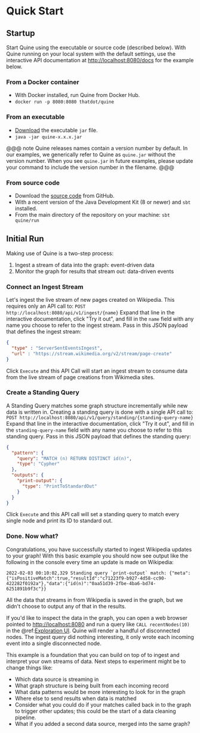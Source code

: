 # Quick Start

## Startup

Start Quine using the executable or source code (described below). With Quine running on your local system with the default settings, use the interactive API documentation at <http://localhost:8080/docs> for the example below.

### From a Docker container

- With Docker installed, run Quine from Docker Hub.
- `docker run -p 8080:8080 thatdot/quine`

### From an executable

- [Download](https://quine.io/download) the executable `jar` file.
- `java -jar quine-x.x.x.jar`

@@@ note
Quine releases names contain a version number by default. In our examples, we generically refer to Quine as `quine.jar` without the version number. When you see `quine.jar` in future examples, please update your command to include the version number in the filename.
@@@

### From source code

- Download the [source code](https://github.com/thatdot/quine) from GitHub.
- With a recent version of the Java Development Kit (8 or newer) and `sbt` installed.
- From the main directory of the repository on your machine: `sbt quine/run`

## Initial Run

Making use of Quine is a two-step process:

1. Ingest a stream of data into the graph: event-driven data
2. Monitor the graph for results that stream out: data-driven events

### Connect an Ingest Stream

Let's ingest the live stream of new pages created on Wikipedia. This requires only an API call to: `POST http://localhost:8080/api/v1/ingest/{name}` Expand that line in the interactive documentation, click "Try it out", and fill in the `name` field with any name you choose to refer to the ingest stream. Pass in this JSON payload that defines the ingest stream:

```json
{
  "type" : "ServerSentEventsIngest",
  "url" : "https://stream.wikimedia.org/v2/stream/page-create"
}
```

Click `Execute` and this API Call will start an ingest stream to consume data from the live stream of page creations from Wikimedia sites.

### Create a Standing Query

A Standing Query matches some graph structure incrementally while new data is written in. Creating a standing query is done with a single API call to: `POST http://localhost:8080/api/v1/query/standing/{standing-query-name}` Expand that line in the interactive documentation, click "Try it out", and fill in the `standing-query-name` field with any name you choose to refer to this standing query. Pass in this JSON payload that defines the standing query:

```json
{
  "pattern": {
    "query": "MATCH (n) RETURN DISTINCT id(n)",
    "type": "Cypher"
  },
  "outputs": {
    "print-output": {
      "type": "PrintToStandardOut"
    }
  }
}
```

Click `Execute` and this API call will set a standing query to match every single node and print its ID to standard out.

### Done. Now what?

Congratulations, you have successfully started to ingest Wikipedia updates to your graph! With this basic example you should now see output like the following in the console every time an update is made on Wikipedia:

```
2022-02-03 00:10:02,329 Standing query `print-output` match: {"meta":{"isPositiveMatch":true,"resultId":"c71223f9-b927-4d58-cc90-422282f0192a"},"data":{"id(n)":"0aa51d39-2fbe-4ba6-bd74-6251891b9f3c"}}
```

All the data that streams in from Wikipedia is saved in the graph, but we didn't choose to output any of that in the results.

If you'd like to inspect the data in the graph, you can open a web browser pointed to <http://localhost:8080> and run a query like `CALL recentNodes(10)` in the @ref:[Exploration UI](exploration-ui.md). Quine will render a handful of disconnected nodes. The ingest query did nothing interesting, it only wrote each incoming event into a single disconnected node. <!-- A [richer ingest query](enriched-example.md) would make a much more interesting graph. -->

This example is a foundation that you can build on top of to ingest and interpret your own streams of data. Next steps to experiment might be to change things like:

- Which data source is streaming in
- What graph structure is being built from each incoming record
- What data patterns would be more interesting to look for in the graph
- Where else to send results when data is matched
- Consider what you could do if your matches called back in to the graph to trigger other updates; this could be the start of a data cleaning pipeline.
- What if you added a second data source, merged into the same graph?

<!--
## Enriched Example

For a more interesting example, continue to the [Enriched Example](enriched-example.md) on the next page.
-->

